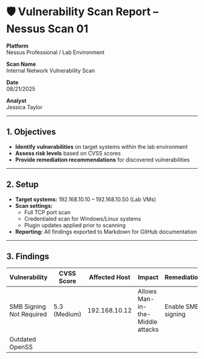 # 🛡 Vulnerability Scan Report – Nessus Scan 01

**Platform**  
Nessus Professional / Lab Environment

**Scan Name**  
Internal Network Vulnerability Scan

**Date**  
08/21/2025

**Analyst**  
Jessica Taylor

---

## 1. Objectives
- **Identify vulnerabilities** on target systems within the lab environment  
- **Assess risk levels** based on CVSS scores  
- **Provide remediation recommendations** for discovered vulnerabilities  

---

## 2. Setup
- **Target systems:** 192.168.10.10 – 192.168.10.50 (Lab VMs)  
- **Scan settings:**  
  - Full TCP port scan  
  - Credentialed scan for Windows/Linux systems  
  - Plugin updates applied prior to scanning  
- **Reporting:** All findings exported to Markdown for GitHub documentation  

---

## 3. Findings

| Vulnerability                  | CVSS Score | Affected Host    | Impact                             | Remediation                   |
|--------------------------------|------------|----------------|-----------------------------------|-------------------------------|
| SMB Signing Not Required       | 5.3 (Medium)| 192.168.10.12  | Allows Man-in-the-Middle attacks  | Enable SMB signing            |
| Outdated OpenSS
